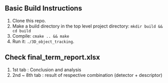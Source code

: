 
## Basic Build Instructions

1. Clone this repo.
2. Make a build directory in the top level project directory: `mkdir build && cd build`
3. Compile: `cmake .. && make`
4. Run it: `./3D_object_tracking`.



## Check final_term_report.xlsx

1. 1st tab : Conclusion and analysis
2. 2nd ~ 8th tab : result of respective combination (detector + descriptor)

